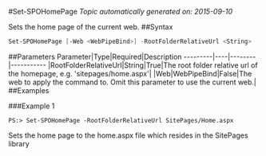 #Set-SPOHomePage
*Topic automatically generated on: 2015-09-10*

Sets the home page of the current web.
##Syntax
```powershell
Set-SPOHomePage [-Web <WebPipeBind>] -RootFolderRelativeUrl <String>
```


##Parameters
Parameter|Type|Required|Description
---------|----|--------|-----------
|RootFolderRelativeUrl|String|True|The root folder relative url of the homepage, e.g. 'sitepages/home.aspx'|
|Web|WebPipeBind|False|The web to apply the command to. Omit this parameter to use the current web.|
##Examples

###Example 1
    
    PS:> Set-SPOHomePage -RootFolderRelativeUrl SitePages/Home.aspx

Sets the home page to the home.aspx file which resides in the SitePages library
<!-- Ref: 355CBC50EA17000339947477D16C973B -->
